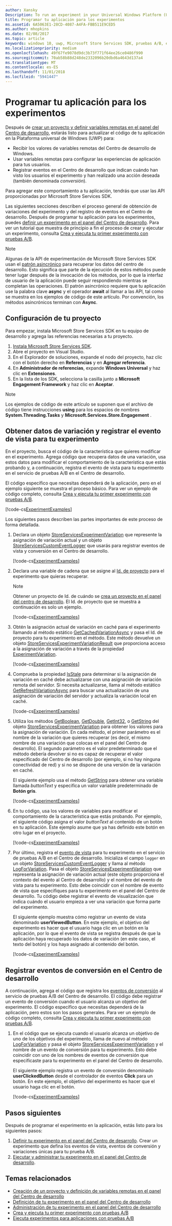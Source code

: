 ```yaml
---
author: Xansky
Description: To run an experiment in your Universal Windows Platform (UWP) app with A/B testing, you must code the experiment in your app.
title: Programar tu aplicación para los experimentos
ms.assetid: 6A5063E1-28CD-4087-A4FA-FBB511E9CED5
ms.author: mhopkins
ms.date: 02/08/2017
ms.topic: article
keywords: windows 10, uwp, Microsoft Store Services SDK, pruebas A/B, experimentos
ms.localizationpriority: medium
ms.openlocfilehash: 49f67fe9078d9dc3b73f771f64ee26ce0486f990
ms.sourcegitcommit: 70ab58b88d248de2332096b20dbd6a4643d137a4
ms.translationtype: MT
ms.contentlocale: es-ES
ms.lasthandoff: 11/01/2018
ms.locfileid: "5941447"
---
```

# <a name="code-your-app-for-experimentation"></a>Programar tu aplicación para los experimentos

Después de [crear un proyecto y definir variables remotas en el panel del Centro de desarrollo](create-a-project-and-define-remote-variables-in-the-dev-center-dashboard.md), estarás listo para actualizar el código de tu aplicación en la Plataforma universal de Windows (UWP) para:
* Recibir los valores de variables remotas del Centro de desarrollo de Windows.
* Usar variables remotas para configurar las experiencias de aplicación para tus usuarios.
* Registrar eventos en el Centro de desarrollo que indican cuándo han visto los usuarios el experimento y han realizado una acción deseada (también denominada *conversión*).

Para agregar este comportamiento a tu aplicación, tendrás que usar las API proporcionadas por Microsoft Store Services SDK.

Las siguientes secciones describen el proceso general de obtención de variaciones del experimento y del registro de eventos en el Centro de desarrollo. Después de programar tu aplicación para los experimentos, puedes [definir un experimento en el panel del Centro de desarrollo](define-your-experiment-in-the-dev-center-dashboard.md). Para ver un tutorial que muestra de principio a fin el proceso de crear y ejecutar un experimento, consulta [Crea y ejecuta tu primer experimento con pruebas A/B](create-and-run-your-first-experiment-with-a-b-testing.md).

> [!NOTE]
> Algunas de la API de experimentación de Microsoft Store Services SDK usan el [patrón asincrónico](../threading-async/asynchronous-programming-universal-windows-platform-apps.md) para recuperar los datos del centro de desarrollo. Esto significa que parte de la ejecución de estos métodos puede tener lugar después de la invocación de los métodos, por lo que la interfaz de usuario de la aplicación puede seguir respondiendo mientras se completan las operaciones. El patrón asincrónico requiere que tu aplicación use la palabra clave **async** y el operador **await** al llamar a las API, tal como se muestra en los ejemplos de código de este artículo. Por convención, los métodos asincrónicos terminan con **Async**.

## <a name="configure-your-project"></a>Configuración de tu proyecto

Para empezar, instala Microsoft Store Services SDK en tu equipo de desarrollo y agrega las referencias necesarias a tu proyecto.

1. [Instala Microsoft Store Services SDK](microsoft-store-services-sdk.md#install-the-sdk).
2. Abre el proyecto en Visual Studio.
3. En el Explorador de soluciones, expande el nodo del proyecto, haz clic con el botón derecho en **Referencias** y en **Agregar referencia**.
3. En **Administrador de referencias**, expande **Windows Universal** y haz clic en **Extensiones**.
4. En la lista de los SDK, selecciona la casilla junto a **Microsoft Engagement Framework** y haz clic en **Aceptar**.

> [!NOTE]
> Los ejemplos de código de este artículo se suponen que el archivo de código tiene instrucciones **using** para los espacios de nombres **System.Threading.Tasks** y **Microsoft.Services.Store.Engagement** .

## <a name="get-variation-data-and-log-the-view-event-for-your-experiment"></a>Obtener datos de variación y registrar el evento de vista para tu experimento

En el proyecto, busca el código de la característica que quieres modificar en el experimento. Agrega código que recupera datos de una variación, usa estos datos para modificar el comportamiento de la característica que estás probando y, a continuación, registra el evento de vista para tu experimento en el servicio de pruebas A/B en el Centro de desarrollo.

El código específico que necesitas dependerá de la aplicación, pero en el ejemplo siguiente se muestra el proceso básico. Para ver un ejemplo de código completo, consulta [Crea y ejecuta tu primer experimento con pruebas A/B](create-and-run-your-first-experiment-with-a-b-testing.md).

[!code-cs[ExperimentExamples](./code/StoreSDKSamples/cs/ExperimentExamples.cs#ExperimentCodeSample)]

Los siguientes pasos describen las partes importantes de este proceso de forma detallada.

1. Declara un objeto [StoreServicesExperimentVariation](https://docs.microsoft.com/uwp/api/microsoft.services.store.engagement.storeservicesexperimentvariation) que represente la asignación de variación actual y un objeto [StoreServicesCustomEventLogger](https://docs.microsoft.com/uwp/api/microsoft.services.store.engagement.storeservicescustomeventlogger) que usarás para registrar eventos de vista y conversión en el Centro de desarrollo.

    [!code-cs[ExperimentExamples](./code/StoreSDKSamples/cs/ExperimentExamples.cs#Snippet1)]

2. Declara una variable de cadena que se asigne al [Id. de proyecto](run-app-experiments-with-a-b-testing.md#terms) para el experimento que quieras recuperar.
    > [!NOTE]
    > Obtener un proyecto de Id. de cuándo se [crea un proyecto en el panel del centro de desarrollo](create-a-project-and-define-remote-variables-in-the-dev-center-dashboard.md). El Id. de proyecto que se muestra a continuación es solo un ejemplo.

    [!code-cs[ExperimentExamples](./code/StoreSDKSamples/cs/ExperimentExamples.cs#Snippet2)]

3. Obtén la asignación actual de variación en caché para el experimento llamando al método estático [GetCachedVariationAsync](https://docs.microsoft.com/uwp/api/microsoft.services.store.engagement.storeservicesexperimentvariation.getcachedvariationasync) y pasa el Id. de proyecto para tu experimento en el método. Este método devuelve un objeto [StoreServicesExperimentVariationResult](https://docs.microsoft.com/uwp/api/microsoft.services.store.engagement.storeservicesexperimentvariationresult) que proporciona acceso a la asignación de variación a través de la propiedad [ExperimentVariation](https://docs.microsoft.com/uwp/api/microsoft.services.store.engagement.storeservicesexperimentvariationresult.experimentvariation).

    [!code-cs[ExperimentExamples](./code/StoreSDKSamples/cs/ExperimentExamples.cs#Snippet3)]

4. Comprueba la propiedad [IsStale](htthttps://docs.microsoft.com/uwp/api/microsoft.services.store.engagement.storeservicesexperimentvariation.isstale) para determinar si la asignación de variación en caché debe actualizarse con una asignación de variación remota del servidor. Si necesita actualizarse, llama al método estático [GetRefreshVariationAsync](https://docs.microsoft.com/uwp/api/microsoft.services.store.engagement.storeservicesexperimentvariation.getrefreshedvariationasync) para buscar una actualización de una asignación de variación del servidor y actualiza la variación local en caché.

    [!code-cs[ExperimentExamples](./code/StoreSDKSamples/cs/ExperimentExamples.cs#Snippet4)]

5. Utiliza los métodos [GetBoolean](https://docs.microsoft.com/uwp/api/microsoft.services.store.engagement.storeservicesexperimentvariation.getboolean), [GetDouble](https://docs.microsoft.com/uwp/api/microsoft.services.store.engagement.storeservicesexperimentvariation.getdouble), [GetInt32](https://docs.microsoft.com/uwp/api/microsoft.services.store.engagement.storeservicesexperimentvariation.getint32), o [GetString](https://docs.microsoft.com/uwp/api/microsoft.services.store.engagement.storeservicesexperimentvariation.getstring) del objeto [StoreServicesExperimentVariation](https://docs.microsoft.com/uwp/api/microsoft.services.store.engagement.storeservicesexperimentvariation) para obtener los valores para la asignación de variación. En cada método, el primer parámetro es el nombre de la variación que quieres recuperar (es decir, el mismo nombre de una variación que colocas en el panel del Centro de desarrollo). El segundo parámetro es el valor predeterminado que el método debería devolver si no es capaz de recuperar el valor especificado del Centro de desarrollo (por ejemplo, si no hay ninguna conectividad de red) y si no se dispone de una versión de la variación en caché.

    El siguiente ejemplo usa el método [GetString](https://docs.microsoft.com/uwp/api/microsoft.services.store.engagement.storeservicesexperimentvariation.getstring) para obtener una variable llamada *buttonText* y especifica un valor variable predeterminado de **Botón gris**.

    [!code-cs[ExperimentExamples](./code/StoreSDKSamples/cs/ExperimentExamples.cs#Snippet5)]

6. En tu código, usa los valores de variables para modificar el comportamiento de la característica que estás probando. Por ejemplo, el siguiente código asigna el valor *buttonText* al contenido de un botón en tu aplicación. Este ejemplo asume que ya has definido este botón en otro lugar en el proyecto.

    [!code-cs[ExperimentExamples](./code/StoreSDKSamples/cs/ExperimentExamples.cs#Snippet6)]

7. Por último, registra el [evento de vista](run-app-experiments-with-a-b-testing.md#terms) para tu experimento en el servicio de pruebas A/B en el Centro de desarrollo. Inicializa el campo ```logger``` en un objeto [StoreServicesCustomEventLogger](https://docs.microsoft.com/uwp/api/microsoft.services.store.engagement.storeservicescustomeventlogger) y llama al método [LogForVariation](https://docs.microsoft.com/uwp/api/microsoft.services.store.engagement.storeservicescustomeventlogger.logforvariation). Pasa el objeto [StoreServicesExperimentVariation](https://docs.microsoft.com/uwp/api/microsoft.services.store.engagement.storeservicesexperimentvariation) que representa la asignación de variación actual (este objeto proporciona el contexto del evento al Centro de desarrollo) y el nombre del evento de vista para tu experimento. Esto debe coincidir con el nombre de evento de vista que especifiques para tu experimento en el panel del Centro de desarrollo. Tu código debe registrar el evento de visualización que indica cuándo el usuario empieza a ver una variación que forma parte del experimento.

    El siguiente ejemplo muestra cómo registrar un evento de vista denominado **userViewedButton**. En este ejemplo, el objetivo del experimento es hacer que el usuario haga clic en un botón en la aplicación, por lo que el evento de vista se registra después de que la aplicación haya recuperado los datos de variación (en este caso, el texto del botón) y los haya asignado al contenido del botón.

    [!code-cs[ExperimentExamples](./code/StoreSDKSamples/cs/ExperimentExamples.cs#Snippet7)]

## <a name="log-conversion-events-to-dev-center"></a>Registrar eventos de conversión en el Centro de desarrollo

A continuación, agrega el código que registra los [eventos de conversión](run-app-experiments-with-a-b-testing.md#terms) al servicio de pruebas A/B del Centro de desarrollo. El código debe registrar un evento de conversión cuando el usuario alcanza un objetivo del experimento. El código específico que necesitas dependerá de la aplicación, pero estos son los pasos generales. Para ver un ejemplo de código completo, consulta [Crea y ejecuta tu primer experimento con pruebas A/B](create-and-run-your-first-experiment-with-a-b-testing.md).

1. En el código que se ejecuta cuando el usuario alcanza un objetivo de uno de los objetivos del experimento, llama de nuevo al método [LogForVariation](https://docs.microsoft.com/uwp/api/microsoft.services.store.engagement.storeservicescustomeventlogger.logforvariation) y pasa el objeto [StoreServicesExperimentVariation](https://docs.microsoft.com/uwp/api/microsoft.services.store.engagement.storeservicesexperimentvariation) y el nombre de un evento de conversión para tu experimento. Esto debe coincidir con uno de los nombres de eventos de conversión que especificaste para tu experimento en el panel del Centro de desarrollo.

    El siguiente ejemplo registra un evento de conversión denominado **userClickedButton** desde el controlador de eventos **Click** para un botón. En este ejemplo, el objetivo del experimento es hacer que el usuario haga clic en el botón.

    [!code-cs[ExperimentExamples](./code/StoreSDKSamples/cs/ExperimentExamples.cs#Snippet8)]

## <a name="next-steps"></a>Pasos siguientes

Después de programar el experimento en la aplicación, estás listo para los siguientes pasos:
1. [Definir tu experimento en el panel del Centro de desarrollo](define-your-experiment-in-the-dev-center-dashboard.md). Crear un experimento que defina los eventos de vista, eventos de conversión y variaciones únicas para tu prueba A/B.
2. [Ejecutar y administrar tu experimento en el panel del Centro de desarrollo](manage-your-experiment.md).


## <a name="related-topics"></a>Temas relacionados

* [Creación de un proyecto y definición de variables remotas en el panel del Centro de desarrollo](create-a-project-and-define-remote-variables-in-the-dev-center-dashboard.md)
* [Definición de tu experimento en el panel del Centro de desarrollo](define-your-experiment-in-the-dev-center-dashboard.md)
* [Administración de tu experimento en el panel del Centro de desarrollo](manage-your-experiment.md)
* [Crea y ejecuta tu primer experimento con pruebas A/B](create-and-run-your-first-experiment-with-a-b-testing.md)
* [Ejecuta experimentos para aplicaciones con pruebas A/B](run-app-experiments-with-a-b-testing.md)
